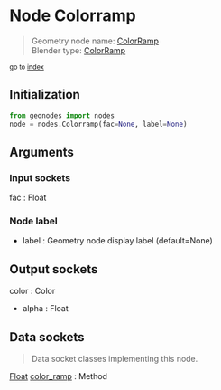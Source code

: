 
# Node Colorramp

> Geometry node name: [ColorRamp](https://docs.blender.org/manual/en/latest/modeling/geometry_nodes/material/colorramp.html)<br>
  Blender type: [ColorRamp](https://docs.blender.org/api/current/bpy.types.ShaderNodeValToRGB.html)
  
<sub>go to [index](/docs/index.md)</sub>

## Initialization

```python
from geonodes import nodes
node = nodes.Colorramp(fac=None, label=None)
```



## Arguments


### Input sockets

fac : Float

### Node label

- label : Geometry node display label (default=None)

## Output sockets

color : Color
- alpha : Float

## Data sockets

> Data socket classes implementing this node.
  
[Float](/docs/sockets/Float.md) [color_ramp](/docs/sockets/Float.md#color_ramp) : Method

